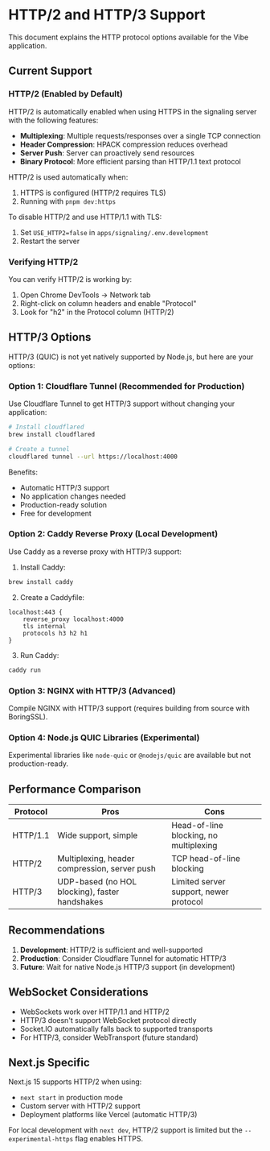# HTTP/2 and HTTP/3 Support

This document explains the HTTP protocol options available for the Vibe application.

## Current Support

### HTTP/2 (Enabled by Default)

HTTP/2 is automatically enabled when using HTTPS in the signaling server with the following features:

- **Multiplexing**: Multiple requests/responses over a single TCP connection
- **Header Compression**: HPACK compression reduces overhead
- **Server Push**: Server can proactively send resources
- **Binary Protocol**: More efficient parsing than HTTP/1.1 text protocol

HTTP/2 is used automatically when:

1. HTTPS is configured (HTTP/2 requires TLS)
2. Running with `pnpm dev:https`

To disable HTTP/2 and use HTTP/1.1 with TLS:

1. Set `USE_HTTP2=false` in `apps/signaling/.env.development`
2. Restart the server

### Verifying HTTP/2

You can verify HTTP/2 is working by:

1. Open Chrome DevTools → Network tab
2. Right-click on column headers and enable "Protocol"
3. Look for "h2" in the Protocol column (HTTP/2)

## HTTP/3 Options

HTTP/3 (QUIC) is not yet natively supported by Node.js, but here are your options:

### Option 1: Cloudflare Tunnel (Recommended for Production)

Use Cloudflare Tunnel to get HTTP/3 support without changing your application:

```bash
# Install cloudflared
brew install cloudflared

# Create a tunnel
cloudflared tunnel --url https://localhost:4000
```

Benefits:
- Automatic HTTP/3 support
- No application changes needed
- Production-ready solution
- Free for development

### Option 2: Caddy Reverse Proxy (Local Development)

Use Caddy as a reverse proxy with HTTP/3 support:

1. Install Caddy:
```bash
brew install caddy
```

2. Create a Caddyfile:
```
localhost:443 {
    reverse_proxy localhost:4000
    tls internal
    protocols h3 h2 h1
}
```

3. Run Caddy:
```bash
caddy run
```

### Option 3: NGINX with HTTP/3 (Advanced)

Compile NGINX with HTTP/3 support (requires building from source with BoringSSL).

### Option 4: Node.js QUIC Libraries (Experimental)

Experimental libraries like `node-quic` or `@nodejs/quic` are available but not production-ready.

## Performance Comparison

| Protocol | Pros | Cons |
|----------|------|------|
| HTTP/1.1 | Wide support, simple | Head-of-line blocking, no multiplexing |
| HTTP/2 | Multiplexing, header compression, server push | TCP head-of-line blocking |
| HTTP/3 | UDP-based (no HOL blocking), faster handshakes | Limited server support, newer protocol |

## Recommendations

1. **Development**: HTTP/2 is sufficient and well-supported
2. **Production**: Consider Cloudflare Tunnel for automatic HTTP/3
3. **Future**: Wait for native Node.js HTTP/3 support (in development)

## WebSocket Considerations

- WebSockets work over HTTP/1.1 and HTTP/2
- HTTP/3 doesn't support WebSocket protocol directly
- Socket.IO automatically falls back to supported transports
- For HTTP/3, consider WebTransport (future standard)

## Next.js Specific

Next.js 15 supports HTTP/2 when using:
- `next start` in production mode
- Custom server with HTTP/2 support
- Deployment platforms like Vercel (automatic HTTP/3)

For local development with `next dev`, HTTP/2 support is limited but the `--experimental-https` flag enables HTTPS.